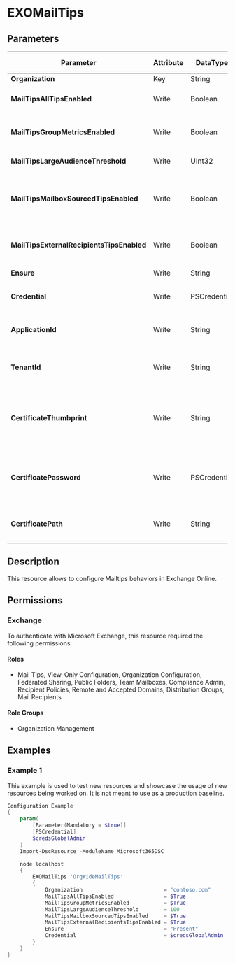 ﻿# EXOMailTips

## Parameters

| Parameter | Attribute | DataType | Description | Allowed Values |
| --- | --- | --- | --- | --- |
| **Organization** | Key | String | | |
| **MailTipsAllTipsEnabled** | Write | Boolean | Specifies whether MailTips are enabled. | |
| **MailTipsGroupMetricsEnabled** | Write | Boolean | Specifies whether MailTips that rely on group metrics data are enabled. | |
| **MailTipsLargeAudienceThreshold** | Write | UInt32 | Specifies what a large audience is. | |
| **MailTipsMailboxSourcedTipsEnabled** | Write | Boolean | Specifies whether MailTips that rely on mailbox data (out-of-office or full mailbox) are enabled. | |
| **MailTipsExternalRecipientsTipsEnabled** | Write | Boolean | Specifies whether MailTips for external recipients are enabled. | |
| **Ensure** | Write | String | | `Present`, `Absent` |
| **Credential** | Write | PSCredential | Credentials of the Exchange Global Admin | |
| **ApplicationId** | Write | String | Id of the Azure Active Directory application to authenticate with. | |
| **TenantId** | Write | String | Id of the Azure Active Directory tenant used for authentication. | |
| **CertificateThumbprint** | Write | String | Thumbprint of the Azure Active Directory application's authentication certificate to use for authentication. | |
| **CertificatePassword** | Write | PSCredential | Username can be made up to anything but password will be used for CertificatePassword | |
| **CertificatePath** | Write | String | Path to certificate used in service principal usually a PFX file. | |

## Description

This resource allows to configure Mailtips behaviors in Exchange Online.

## Permissions


### Exchange

To authenticate with Microsoft Exchange, this resource required the following permissions:

#### Roles

- Mail Tips, View-Only Configuration, Organization Configuration, Federated Sharing, Public Folders, Team Mailboxes, Compliance Admin, Recipient Policies, Remote and Accepted Domains, Distribution Groups, Mail Recipients

#### Role Groups

- Organization Management

## Examples

### Example 1

This example is used to test new resources and showcase the usage of new resources being worked on.
It is not meant to use as a production baseline.

```powershell
Configuration Example
{
    param(
        [Parameter(Mandatory = $true)]
        [PSCredential]
        $credsGlobalAdmin
    )
    Import-DscResource -ModuleName Microsoft365DSC

    node localhost
    {
        EXOMailTips 'OrgWideMailTips'
        {
            Organization                          = "contoso.com"
            MailTipsAllTipsEnabled                = $True
            MailTipsGroupMetricsEnabled           = $True
            MailTipsLargeAudienceThreshold        = 100
            MailTipsMailboxSourcedTipsEnabled     = $True
            MailTipsExternalRecipientsTipsEnabled = $True
            Ensure                                = "Present"
            Credential                            = $credsGlobalAdmin
        }
    }
}
```

